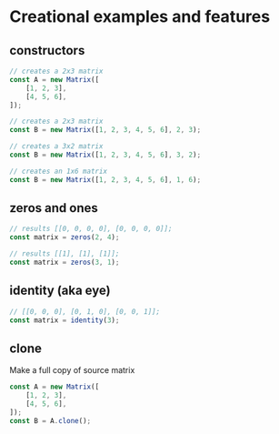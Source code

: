 # Creational examples and features
## constructors

```javascript
// creates a 2x3 matrix
const A = new Matrix([
    [1, 2, 3], 
    [4, 5, 6], 
]);

// creates a 2x3 matrix
const B = new Matrix([1, 2, 3, 4, 5, 6], 2, 3);

// creates a 3x2 matrix
const B = new Matrix([1, 2, 3, 4, 5, 6], 3, 2);

// creates an 1x6 matrix
const B = new Matrix([1, 2, 3, 4, 5, 6], 1, 6);
```
## zeros and ones
```javascript
// results [[0, 0, 0, 0], [0, 0, 0, 0]];
const matrix = zeros(2, 4);

// results [[1], [1], [1]];
const matrix = zeros(3, 1);
```
## identity (aka eye)

```javascript
// [[0, 0, 0], [0, 1, 0], [0, 0, 1]];
const matrix = identity(3);
```
## clone
Make a full copy of source matrix
```javascript
const A = new Matrix([
    [1, 2, 3], 
    [4, 5, 6], 
]);
const B = A.clone();
```